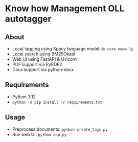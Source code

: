 # Know how Management OLL autotagger
## About
* Local tagging using Spacy language model `de-core-news-lg`
* Local search using BM25Okapi
* Web UI using FastAPI & Uvicorn
* PDF support via PyPDF2
* Docx support via python-docx

## Requirements
* Python 3.12
* `python -m pip install -r requirements.txt`

## Usage
* Preprocess documents: `python create_tags.py`
* Run web UI: `python app.py`

